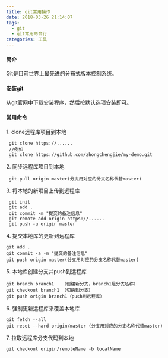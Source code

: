 ```yaml
---
title: git常用操作
date: 2018-03-26 21:14:07
tags:
  - git
  - git常用命令行
categories: 工具
---
```


#### 简介
Git是目前世界上最先进的分布式版本控制系统。

#### 安装git
从git官网中下载安装程序，然后按默认选项安装即可。

#### 常用命令
1.&nbsp;clone远程库项目到本地
```
 git clone https://......
 //例如
 git clone https://github.com/zhongchengjie/my-demo.git
```

2.&nbsp;同步远程库项目到本地
```
 git pull origin master(分支用对应的分支名称代替master)
```

3.&nbsp;将本地的新项目上传到远程库
```
 git init
 git add .
 git commit -m "提交的备注信息"
 git remote add origin https://......
 git push -u origin master
```

4.&nbsp;提交本地库的更新到远程库
```
git add .
git commit -a -m "提交的备注信息"
git push origin master(分支用对应的分支名称代替master)
```

5.&nbsp;本地库创建分支并push到远程库
```
git branch branch1   （创建新分支，branch1是分支名称）
git checkout branch1 （切换到分支）
git push origin branch1（push到远程库）
```

6.&nbsp;强制更新远程库来覆盖本地库
```
git fetch --all
git reset --hard origin/master (分支用对应的分支名称代替master)
```

7.&nbsp;拉取远程库分支代码到本地
```
git checkout origin/remoteName -b localName
```